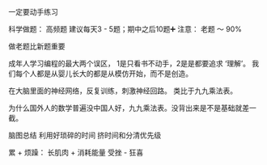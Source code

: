 一定要动手练习

科学做题： 高频题
建议每天3 - 5题；期中之后10题➕
注意： 老题 ～ 90%

做老题比新题重要 

成年人学习编程的最大两个误区， 1是只看书不动手，2是是都要追求 ‘理解’。
我们每个人都是从婴儿长大的都是从模仿开始，而不是创造。

在大脑里面的神经网络，反复训练，刺激神经回路。
类比于九九乘法表。

为什么国外人的数学普遍没中国人好，九九乘法表。没背出来是不是基础就差一截。

脑图总结
利用好琐碎的时间
挤时间和分清优先级


累 + 烦躁： 长肌肉 + 消耗能量
受挫 - 狂喜